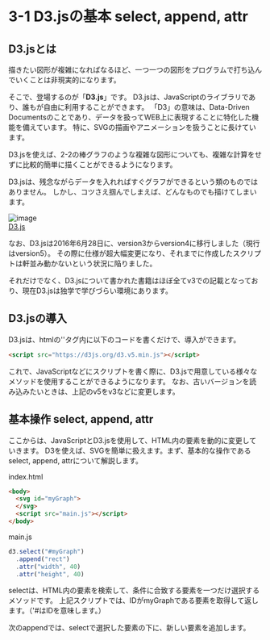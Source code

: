 # 3-1 D3.jsの基本 select, append, attr

## D3.jsとは

描きたい図形が複雑になればなるほど、一つ一つの図形をプログラムで打ち込んでいくことは非現実的になります。

そこで、登場するのが「__D3.js__」です。
D3.jsは、JavaScriptのライブラリであり、誰もが自由に利用することができます。
「D3」の意味は、Data-Driven Documentsのことであり、データを扱ってWEB上に表現することに特化した機能を備えています。
特に、SVGの描画やアニメーションを扱うことに長けています。

D3.jsを使えば、2-2の棒グラフのような複雑な図形についても、複雑な計算をせずに比較的簡単に描くことができるようになります。

D3.jsは、残念ながらデータを入れればすぐグラフができるという類のものではありません。
しかし、コツさえ掴んでしまえば、どんなものでも描けてしまいます。

![image](http://www.ei-ic.sakura.ne.jp/handson20180721/img/3-1_01.png)  
[D3.js](https://d3js.org/)
<br>

なお、D3.jsは2016年6月28日に、version3からversion4に移行しました（現行はversion5）。
その際に仕様が超大幅変更になり、それまでに作成したスクリプトは軒並み動かないという状況に陥りました。

それだけでなく、D3.jsについて書かれた書籍はほぼ全てv3での記載となっており、現在D3.jsは独学で学びづらい環境にあります。  

## D3.jsの導入

D3.jsは、htmlの'<head>'タグ内に以下のコードを書くだけで、導入ができます。

```html
<script src="https://d3js.org/d3.v5.min.js"></script>
```

これで、JavaScriptなどにスクリプトを書く際に、D3.jsで用意している様々なメソッドを使用することができるようになります。
なお、古いバージョンを読み込みたいときは、上記のv5をv3などに変更します。

## 基本操作 select, append, attr

ここからは、JavaScriptとD3.jsを使用して、HTML内の要素を動的に変更していきます。
D3を使えば、SVGを簡単に扱えます。まず、基本的な操作であるselect, append, attrについて解説します。

index.html
```html
<body>
  <svg id="myGraph">
  </svg>
  <script src="main.js"></script>
</body>
```

main.js
```js
d3.select("#myGraph")
  .append("rect")
  .attr("width", 40)
  .attr("height", 40)
```

selectは、HTML内の要素を検索して、条件に合致する要素を一つだけ選択するメソッドです。
上記スクリプトでは、IDがmyGraphである要素を取得して返します。（'#はIDを意味します。）

次のappendでは、selectで選択した要素の下に、新しい要素を追加します。

